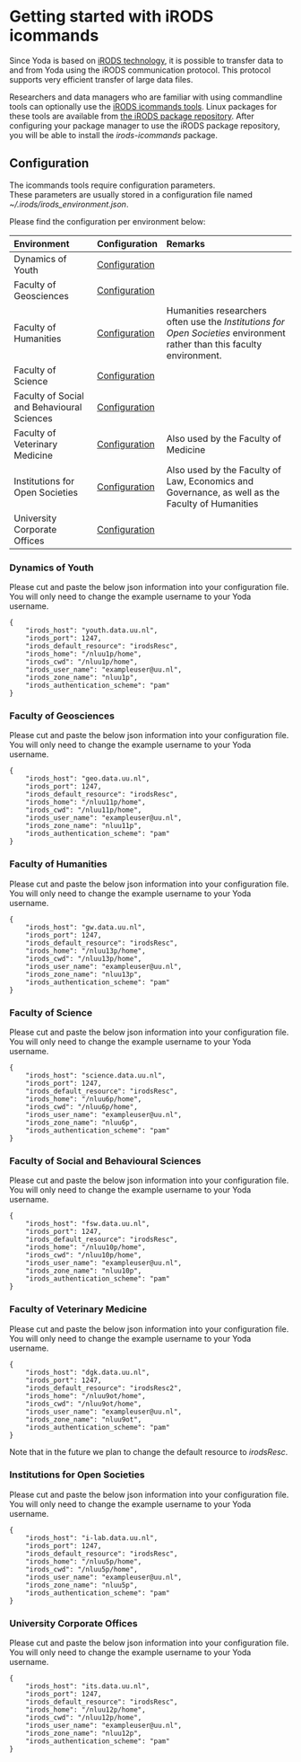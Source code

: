 # Getting started with iRODS icommands

Since Yoda is based on [iRODS technology](https://irods.org), it is possible to transfer
data to and from Yoda using the iRODS communication protocol. 
This protocol supports very efficient transfer of large data files.

Researchers and data managers who are familiar with using commandline tools can optionally use the [iRODS icommands tools](https://docs.irods.org/master/icommands/user/).
Linux packages for these tools are available from [the iRODS package repository](https://packages.irods.org/).
After configuring your package manager to use the iRODS package repository, you will be able to install the _irods-icommands_ package.

## Configuration
The icommands tools require configuration parameters.  
These parameters are usually stored in a configuration file
named _~/.irods/irods\_environment.json_.

Please find the configuration per environment below:

| Environment          | Configuration | Remarks                  |
|:-------------------- |:------------|:-------------------------|
| Dynamics of Youth    | [Configuration](#dynamics-of-youth) | |
| Faculty of Geosciences | [Configuration](#faculty-of-geosciences) | |
| Faculty of Humanities  | [Configuration](#faculty-of-humanities) | Humanities researchers often use the _Institutions for Open Societies_ environment rather than this faculty environment. |
| Faculty of Science     |  [Configuration](#faculty-of-science)| |
| Faculty of Social and Behavioural Sciences | [Configuration](#faculty-of-social-and-behavioural-sciences) | |
| Faculty of Veterinary Medicine | [Configuration](#faculty-of-veterinary-medicine)| Also used by the Faculty of Medicine
| Institutions for Open Societies | [Configuration](#institutions-for-open-societies) | Also used by the Faculty of Law, Economics and Governance, as well as the Faculty of Humanities |
| University Corporate Offices    | [Configuration](#university-corporate-offices) | |

### Dynamics of Youth
Please cut and paste the below json information into your configuration file.
You will only need to change the example username to your Yoda username.
```
{
    "irods_host": "youth.data.uu.nl",
    "irods_port": 1247,
    "irods_default_resource": "irodsResc",
    "irods_home": "/nluu1p/home",
    "irods_cwd": "/nluu1p/home",
    "irods_user_name": "exampleuser@uu.nl",
    "irods_zone_name": "nluu1p",
    "irods_authentication_scheme": "pam"
}
```

### Faculty of Geosciences

Please cut and paste the below json information into your configuration file.
You will only need to change the example username to your Yoda username.
```
{
    "irods_host": "geo.data.uu.nl",
    "irods_port": 1247,
    "irods_default_resource": "irodsResc",
    "irods_home": "/nluu11p/home",
    "irods_cwd": "/nluu11p/home",
    "irods_user_name": "exampleuser@uu.nl",
    "irods_zone_name": "nluu11p",
    "irods_authentication_scheme": "pam"
}
```

### Faculty of Humanities

Please cut and paste the below json information into your configuration file.
You will only need to change the example username to your Yoda username.
```
{
    "irods_host": "gw.data.uu.nl",
    "irods_port": 1247,
    "irods_default_resource": "irodsResc",
    "irods_home": "/nluu13p/home",
    "irods_cwd": "/nluu13p/home",
    "irods_user_name": "exampleuser@uu.nl",
    "irods_zone_name": "nluu13p",
    "irods_authentication_scheme": "pam"
}
```

### Faculty of Science

Please cut and paste the below json information into your configuration file.
You will only need to change the example username to your Yoda username.
```
{
    "irods_host": "science.data.uu.nl",
    "irods_port": 1247,
    "irods_default_resource": "irodsResc",
    "irods_home": "/nluu6p/home",
    "irods_cwd": "/nluu6p/home",
    "irods_user_name": "exampleuser@uu.nl",
    "irods_zone_name": "nluu6p",
    "irods_authentication_scheme": "pam"
}
```

### Faculty of Social and Behavioural Sciences

Please cut and paste the below json information into your configuration file.
You will only need to change the example username to your Yoda username.
```
{
    "irods_host": "fsw.data.uu.nl",
    "irods_port": 1247,
    "irods_default_resource": "irodsResc",
    "irods_home": "/nluu10p/home",
    "irods_cwd": "/nluu10p/home",
    "irods_user_name": "exampleuser@uu.nl",
    "irods_zone_name": "nluu10p",
    "irods_authentication_scheme": "pam"
}
```

### Faculty of Veterinary Medicine

Please cut and paste the below json information into your configuration file.
You will only need to change the example username to your Yoda username.
```
{
    "irods_host": "dgk.data.uu.nl",
    "irods_port": 1247,
    "irods_default_resource": "irodsResc2",
    "irods_home": "/nluu9ot/home",
    "irods_cwd": "/nluu9ot/home",
    "irods_user_name": "exampleuser@uu.nl",
    "irods_zone_name": "nluu9ot",
    "irods_authentication_scheme": "pam"
}
```
Note that in the future we plan to change the default resource to _irodsResc_.

### Institutions for Open Societies

Please cut and paste the below json information into your configuration file.
You will only need to change the example username to your Yoda username.
```
{
    "irods_host": "i-lab.data.uu.nl",
    "irods_port": 1247,
    "irods_default_resource": "irodsResc",
    "irods_home": "/nluu5p/home",
    "irods_cwd": "/nluu5p/home",
    "irods_user_name": "exampleuser@uu.nl",
    "irods_zone_name": "nluu5p",
    "irods_authentication_scheme": "pam"
}
```

### University Corporate Offices

Please cut and paste the below json information into your configuration file.
You will only need to change the example username to your Yoda username.
```
{
    "irods_host": "its.data.uu.nl",
    "irods_port": 1247,
    "irods_default_resource": "irodsResc",
    "irods_home": "/nluu12p/home",
    "irods_cwd": "/nluu12p/home",
    "irods_user_name": "exampleuser@uu.nl",
    "irods_zone_name": "nluu12p",
    "irods_authentication_scheme": "pam"
}
```

